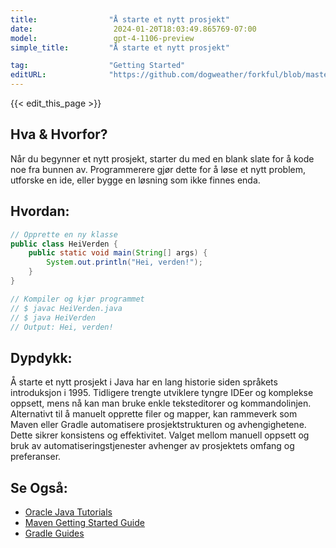 ```yaml
---
title:                "Å starte et nytt prosjekt"
date:                  2024-01-20T18:03:49.865769-07:00
model:                 gpt-4-1106-preview
simple_title:         "Å starte et nytt prosjekt"

tag:                  "Getting Started"
editURL:              "https://github.com/dogweather/forkful/blob/master/content/no/java/starting-a-new-project.md"
---
```


{{< edit_this_page >}}

## Hva & Hvorfor?
Når du begynner et nytt prosjekt, starter du med en blank slate for å kode noe fra bunnen av. Programmerere gjør dette for å løse et nytt problem, utforske en ide, eller bygge en løsning som ikke finnes enda.

## Hvordan:
```java
// Opprette en ny klasse
public class HeiVerden {
    public static void main(String[] args) {
        System.out.println("Hei, verden!");
    }
}

// Kompiler og kjør programmet
// $ javac HeiVerden.java
// $ java HeiVerden
// Output: Hei, verden!
```

## Dypdykk:
Å starte et nytt prosjekt i Java har en lang historie siden språkets introduksjon i 1995. Tidligere trengte utviklere tyngre IDEer og komplekse oppsett, mens nå kan man bruke enkle teksteditorer og kommandolinjen. Alternativt til å manuelt opprette filer og mapper, kan rammeverk som Maven eller Gradle automatisere prosjektstrukturen og avhengighetene. Dette sikrer konsistens og effektivitet. Valget mellom manuell oppsett og bruk av automatiseringstjenester avhenger av prosjektets omfang og preferanser.

## Se Også:
- [Oracle Java Tutorials](https://docs.oracle.com/javase/tutorial/)
- [Maven Getting Started Guide](http://maven.apache.org/guides/getting-started/)
- [Gradle Guides](https://guides.gradle.org/)
